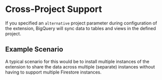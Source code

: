 # Cross-Project Support

If you specified an `alternative` project parameter during configuration of the extension, BigQuery will sync data to tables and views in the defined project.

## Example Scenario

A typical scenario for this would be to install multiple instances of the extension to share the data across multiple (separate) instances without having to support multiple Firestore instances.
